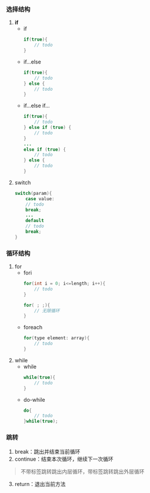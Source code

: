 ### **选择结构**
1. **if**
   * if
     ```java
     if(true){
         // todo
     }
     ```
   * if...else
     ```java
     if(true){
         // todo
     } else {
         // todo
     }
     ```
   * if...else if...
     ```java
     if(true){
         // todo 
     } else if (true) {
         // todo
     } 
     ...
     else if (true) {
         // todo
     } else {
         // todo
     }
     ```
2. switch
    ```java
    switch(param){
        case value:
        // todo
        break;
        ...
        default
        // todo
        break;
    }
    ```

### **循环结构**
1. for
   * fori
     ```java
     for(int i = 0; i<=length; i++){
         // todo
     }
     ```
     ```java
     for( ; ;){
         // 无限循环
     }
     ```
   * foreach
     ```java
     for(type element: array){
         // todo
     }
     ```
2. while
   * while
     ```java
     while(true){
         // todo
     }
     ```
   * do-while
     ```java
     do{
         // todo
     }while(true);
     ```

### **跳转**
1. break：跳出并结束当前循环
2. continue：结束本次循环，继续下一次循环
> 不带标签跳转跳出内层循环，带标签跳转跳出外层循环
3. return：退出当前方法